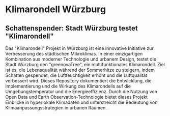 # Klimarondell Würzburg

## Schattenspender: Stadt Würzburg testet "Klimarondell"

Das "Klimarondell" Projekt in Würzburg ist eine innovative Initiative zur Verbesserung des städtischen Mikroklimas. In einer einzigartigen Kombination aus moderner Technologie und urbanem Design, testet die Stadt Würzburg den "greenovaTree", ein multifunktionales Klimarondell. Ziel ist es, die Lebensqualität während der Sommerhitze zu steigern, indem Schatten gespendet, die Luftfeuchtigkeit erhöht und die Luftqualität verbessert wird. Dieses Repository dokumentiert die Entwicklung, die Implementierung und die Wirkung des Klimarondells auf die Umgebungstemperatur und die Energieeffizienz. Durch die Nutzung von Open Data und Earth Observation-Technologie bietet dieses Projekt Einblicke in hyperlokale Klimadaten und unterstreicht die Bedeutung von Klimaanpassungsstrategien in urbanen Räumen.
